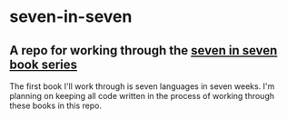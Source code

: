 # seven-in-seven

## A repo for working through the [seven in seven book series](https://pragprog.com/categories/seven-in-seven/)

The first book I'll work through is seven languages in seven weeks. I'm planning on keeping all code written in the process of working through these books in this repo.
